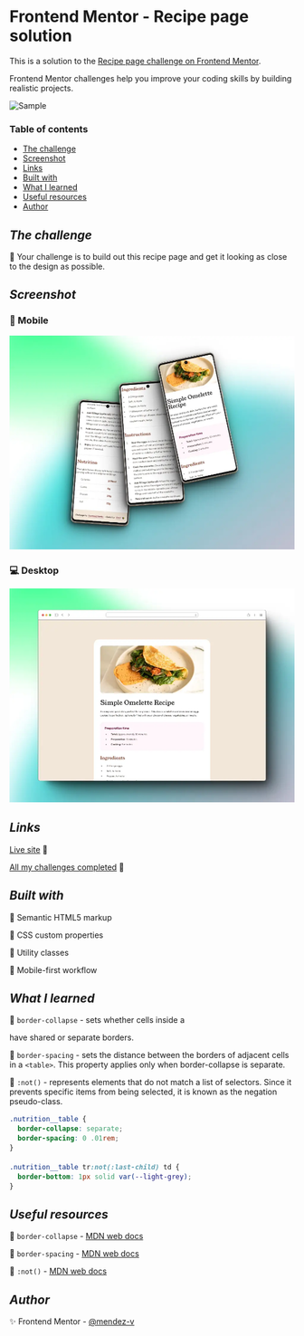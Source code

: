 # Frontend Mentor - Recipe page solution

This is a solution to the [Recipe page challenge on Frontend Mentor](https://www.frontendmentor.io/challenges/recipe-page-KiTsR8QQKm).

Frontend Mentor challenges help you improve your coding skills by building realistic projects.

![Sample](./assets/video/sample.gif)

### Table of contents

- [The challenge](#the-challenge)
- [Screenshot](#screenshot)
- [Links](#links)
- [Built with](#built-with)
- [What I learned](#what-i-learned)
- [Useful resources](#useful-resources)
- [Author](#author)

## *The challenge*

🎯 Your challenge is to build out this recipe page and get it looking as close to the design as possible.

## *Screenshot*

### 📱 Mobile

![Mobile](./assets/screenshots/mobile-preview.webp)

### 💻 Desktop

![Desktop](./assets/screenshots/desktop-preview.webp)

## *Links*

[Live site](https://mendez-v.github.io/recipe-page/) 👀

[All my challenges completed](https://github.com/mendez-v/frontend-mentor-challenges) 👀

## *Built with*

📌 Semantic HTML5 markup

📌 CSS custom properties

📌 Utility classes

📌 Mobile-first workflow

## *What I learned*

🔰 `border-collapse` -  sets whether cells inside a <table> have shared or separate borders.

🔰 `border-spacing` - sets the distance between the borders of adjacent cells in a `<table>`. This property applies only when border-collapse is separate.

🔰 `:not()` - represents elements that do not match a list of selectors. Since it prevents specific items from being selected, it is known as the negation pseudo-class.

```css
.nutrition__table {
  border-collapse: separate;
  border-spacing: 0 .01rem;
}

.nutrition__table tr:not(:last-child) td {
  border-bottom: 1px solid var(--light-grey);
}
```

## *Useful resources*

📑 `border-collapse` - [MDN web docs](https://developer.mozilla.org/en-US/docs/Web/CSS/border-collapse)

📑 `border-spacing` - [MDN web docs](https://developer.mozilla.org/en-US/docs/Web/CSS/border-spacing)

📑 `:not()` - [MDN web docs](https://developer.mozilla.org/en-US/docs/Web/CSS/:not)

## *Author*

✨ Frontend Mentor - [@mendez-v](https://www.frontendmentor.io/profile/mendez-v)